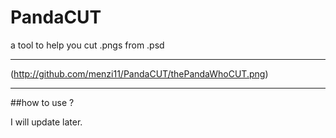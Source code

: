 # PandaCUT
a tool to help you cut .pngs from .psd

----------------

(http://github.com/menzi11/PandaCUT/thePandaWhoCUT.png)

----------------

##how to use ? 

I will update later.
